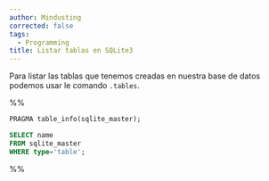 ```yaml
---
author: Mindusting
corrected: false
tags:
  - Programming
title: Listar tablas en SQLite3
---
```


Para listar las tablas que tenemos creadas en nuestra base de datos podemos usar le comando `.tables`.

%%
```sql
PRAGMA table_info(sqlite_master);
```

```sql
SELECT name
FROM sqlite_master
WHERE type='table';
```
%%
